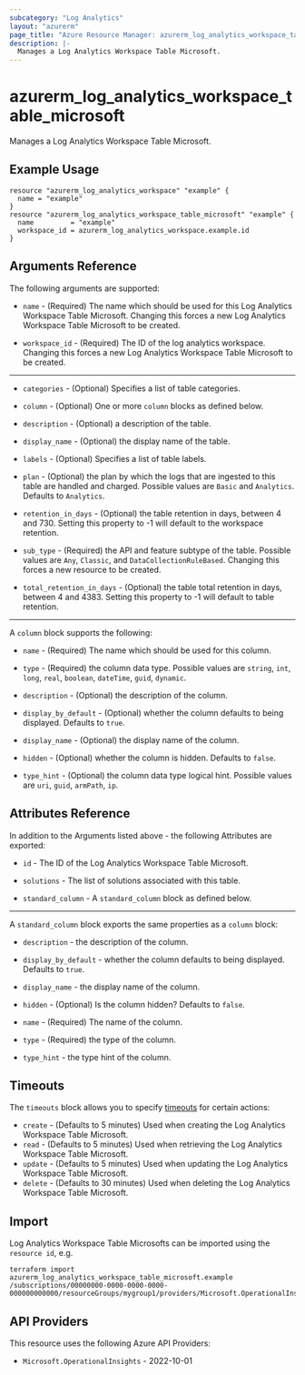 ```yaml
---
subcategory: "Log Analytics"
layout: "azurerm"
page_title: "Azure Resource Manager: azurerm_log_analytics_workspace_table_microsoft"
description: |-
  Manages a Log Analytics Workspace Table Microsoft.
---
```


# azurerm_log_analytics_workspace_table_microsoft

Manages a Log Analytics Workspace Table Microsoft.

## Example Usage

```hcl
resource "azurerm_log_analytics_workspace" "example" {
  name = "example"
}
resource "azurerm_log_analytics_workspace_table_microsoft" "example" {
  name         = "example"
  workspace_id = azurerm_log_analytics_workspace.example.id
}
```

## Arguments Reference

The following arguments are supported:

* `name` - (Required) The name which should be used for this Log Analytics Workspace Table Microsoft. Changing this forces a new Log Analytics Workspace Table Microsoft to be created.

* `workspace_id` - (Required) The ID of the log analytics workspace. Changing this forces a new Log Analytics Workspace Table Microsoft to be created.

---

* `categories` - (Optional) Specifies a list of table categories.

* `column` - (Optional) One or more `column` blocks as defined below.

* `description` - (Optional) a description of the table.

* `display_name` - (Optional) the display name of the table.

* `labels` - (Optional) Specifies a list of table labels.

* `plan` - (Optional) the plan by which the logs that are ingested to this table are handled and charged. Possible values are `Basic` and `Analytics`. Defaults to `Analytics`.

* `retention_in_days` - (Optional) the table retention in days, between 4 and 730. Setting this property to -1 will default to the workspace retention.

* `sub_type` - (Required) the API and feature subtype of the table. Possible values are `Any`, `Classic`, and `DataCollectionRuleBased`. Changing this forces a new resource to be created.

* `total_retention_in_days` - (Optional) the table total retention in days, between 4 and 4383. Setting this property to -1 will default to table retention.

---

A `column` block supports the following:

* `name` - (Required) The name which should be used for this column.

* `type` - (Required) the column data type. Possible values are `string`, `int`, `long`, `real`, `boolean`, `dateTime`, `guid`, `dynamic`.

* `description` - (Optional) the description of the column.

* `display_by_default` - (Optional) whether the column defaults to being displayed. Defaults to `true`.

* `display_name` - (Optional) the display name of the column.

* `hidden` - (Optional) whether the column is hidden. Defaults to `false`.

* `type_hint` - (Optional) the column data type logical hint. Possible values are `uri`, `guid`, `armPath`, `ip`.

## Attributes Reference

In addition to the Arguments listed above - the following Attributes are exported: 

* `id` - The ID of the Log Analytics Workspace Table Microsoft.

* `solutions` - The list of solutions associated with this table.

* `standard_column` - A `standard_column` block as defined below.

---

A `standard_column` block exports the same properties as a `column` block:

* `description` - the description of the column.

* `display_by_default` - whether the column defaults to being displayed. Defaults to `true`.

* `display_name` - the display name of the column.

* `hidden` - (Optional) Is the column hidden? Defaults to `false`.

* `name` - (Required) The name of the column.

* `type` - (Required) the type of the column.

* `type_hint` - the type hint of the column.

## Timeouts

The `timeouts` block allows you to specify [timeouts](https://www.terraform.io/language/resources/syntax#operation-timeouts) for certain actions:

* `create` - (Defaults to 5 minutes) Used when creating the Log Analytics Workspace Table Microsoft.
* `read` - (Defaults to 5 minutes) Used when retrieving the Log Analytics Workspace Table Microsoft.
* `update` - (Defaults to 5 minutes) Used when updating the Log Analytics Workspace Table Microsoft.
* `delete` - (Defaults to 30 minutes) Used when deleting the Log Analytics Workspace Table Microsoft.

## Import

Log Analytics Workspace Table Microsofts can be imported using the `resource id`, e.g.

```shell
terraform import azurerm_log_analytics_workspace_table_microsoft.example /subscriptions/00000000-0000-0000-0000-000000000000/resourceGroups/mygroup1/providers/Microsoft.OperationalInsights/workspaces/workspace1/tables/table1
```

## API Providers
<!-- This section is generated, changes will be overwritten -->
This resource uses the following Azure API Providers:

* `Microsoft.OperationalInsights` - 2022-10-01
